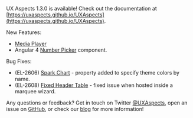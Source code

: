 UX Aspects 1.3.0 is available! Check out the documentation at [https://uxaspects.github.io/UXAspects](https://uxaspects.github.io/UXAspects).

New Features:
* [Media Player](https://uxaspects.github.io/UXAspects/#/components/media-player)
* Angular 4 [Number Picker](https://uxaspects.github.io/UXAspects/#/components/input-controls#number-picker) component.

Bug Fixes:
* (EL-2606) [Spark Chart](https://uxaspects.github.io/UXAspects/#/charts/spark-charts#spark-charts) - property added to specify theme colors by name.
* (EL-2608) [Fixed Header Table](https://uxaspects.github.io/UXAspects/#/components/tables#fixed-header-table-ng1) - fixed issue when hosted inside a marquee wizard.

Any questions or feedback? Get in touch on Twitter [@UXAspects](https://twitter.com/UXAspects), open an issue on [GitHub](https://github.com/UXAspects/UXAspects/issues), or check our [blog](https://uxaspects.github.io/UXAspects/#/blog) for more information!